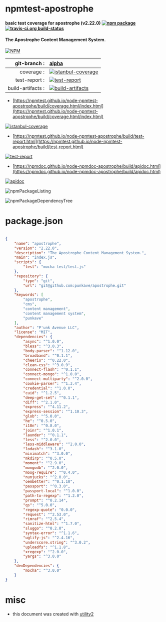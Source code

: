 # npmtest-apostrophe

#### basic test coverage for  apostrophe (v2.22.0)  [![npm package](https://img.shields.io/npm/v/npmtest-apostrophe.svg?style=flat-square)](https://www.npmjs.org/package/npmtest-apostrophe) [![travis-ci.org build-status](https://api.travis-ci.org/npmtest/node-npmtest-apostrophe.svg)](https://travis-ci.org/npmtest/node-npmtest-apostrophe)

#### The Apostrophe Content Management System.

[![NPM](https://nodei.co/npm/apostrophe.png?downloads=true&downloadRank=true&stars=true)](https://www.npmjs.com/package/apostrophe)

| git-branch : | [alpha](https://github.com/npmtest/node-npmtest-apostrophe/tree/alpha)|
|--:|:--|
| coverage : | [![istanbul-coverage](https://npmtest.github.io/node-npmtest-apostrophe/build/coverage.badge.svg)](https://npmtest.github.io/node-npmtest-apostrophe/build/coverage.html/index.html)|
| test-report : | [![test-report](https://npmtest.github.io/node-npmtest-apostrophe/build/test-report.badge.svg)](https://npmtest.github.io/node-npmtest-apostrophe/build/test-report.html)|
| build-artifacts : | [![build-artifacts](https://npmtest.github.io/node-npmtest-apostrophe/glyphicons_144_folder_open.png)](https://github.com/npmtest/node-npmtest-apostrophe/tree/gh-pages/build)|

- [https://npmtest.github.io/node-npmtest-apostrophe/build/coverage.html/index.html](https://npmtest.github.io/node-npmtest-apostrophe/build/coverage.html/index.html)

[![istanbul-coverage](https://npmtest.github.io/node-npmtest-apostrophe/build/screenCapture.buildCi.browser.%252Ftmp%252Fbuild%252Fcoverage.lib.html.png)](https://npmtest.github.io/node-npmtest-apostrophe/build/coverage.html/index.html)

- [https://npmtest.github.io/node-npmtest-apostrophe/build/test-report.html](https://npmtest.github.io/node-npmtest-apostrophe/build/test-report.html)

[![test-report](https://npmtest.github.io/node-npmtest-apostrophe/build/screenCapture.buildCi.browser.%252Ftmp%252Fbuild%252Ftest-report.html.png)](https://npmtest.github.io/node-npmtest-apostrophe/build/test-report.html)

- [https://npmdoc.github.io/node-npmdoc-apostrophe/build/apidoc.html](https://npmdoc.github.io/node-npmdoc-apostrophe/build/apidoc.html)

[![apidoc](https://npmdoc.github.io/node-npmdoc-apostrophe/build/screenCapture.buildCi.browser.%252Ftmp%252Fbuild%252Fapidoc.html.png)](https://npmdoc.github.io/node-npmdoc-apostrophe/build/apidoc.html)

![npmPackageListing](https://npmtest.github.io/node-npmtest-apostrophe/build/screenCapture.npmPackageListing.svg)

![npmPackageDependencyTree](https://npmtest.github.io/node-npmtest-apostrophe/build/screenCapture.npmPackageDependencyTree.svg)



# package.json

```json

{
    "name": "apostrophe",
    "version": "2.22.0",
    "description": "The Apostrophe Content Management System.",
    "main": "index.js",
    "scripts": {
        "test": "mocha test/test.js"
    },
    "repository": {
        "type": "git",
        "url": "git@github.com:punkave/apostrophe.git"
    },
    "keywords": [
        "apostrophe",
        "cms",
        "content management",
        "content management system",
        "punkave"
    ],
    "author": "P'unk Avenue LLC",
    "license": "MIT",
    "dependencies": {
        "async": "^1.0.0",
        "bless": "^3.0.3",
        "body-parser": "^1.12.0",
        "broadband": "^0.1.1",
        "cheerio": "^0.22.0",
        "clean-css": "^3.0.9",
        "connect-flash": "^0.1.1",
        "connect-mongo": "^1.0.0",
        "connect-multiparty": "^2.0.0",
        "cookie-parser": "^1.3.4",
        "credential": "^1.0.0",
        "cuid": "^1.2.5",
        "deep-get-set": "^0.1.1",
        "diff": "^2.1.0",
        "express": "^4.11.2",
        "express-session": "^1.10.3",
        "glob": "^5.0.0",
        "he": "^0.5.0",
        "i18n": "^0.8.0",
        "joinr": "^1.0.1",
        "launder": "^0.1.1",
        "less": "^2.0.0",
        "less-middleware": "^2.0.0",
        "lodash": "^3.1.0",
        "minimatch": "^3.0.0",
        "mkdirp": "^0.5.0",
        "moment": "^2.9.0",
        "mongodb": "^2.0.0",
        "moog-require": "^0.4.0",
        "nunjucks": "^2.0.0",
        "oembetter": "^0.1.10",
        "passport": "^0.3.0",
        "passport-local": "^1.0.0",
        "path-to-regexp": "^1.2.0",
        "prompt": "^0.2.14",
        "qs": "^5.0.0",
        "regexp-quote": "0.0.0",
        "request": "^2.53.0",
        "rimraf": "^2.5.4",
        "sanitize-html": "^1.7.0",
        "sluggo": "^0.2.0",
        "syntax-error": "^1.1.6",
        "uglify-js": "^2.4.16",
        "underscore.string": "^3.0.2",
        "uploadfs": "^1.1.8",
        "xregexp": "^2.0.0",
        "yargs": "^3.0.0"
    },
    "devDependencies": {
        "mocha": "^3.0.0"
    }
}
```



# misc
- this document was created with [utility2](https://github.com/kaizhu256/node-utility2)
